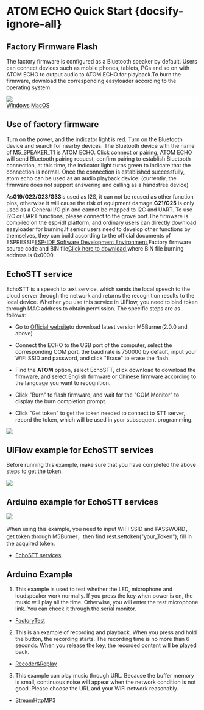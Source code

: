 # ATOM ECHO Quick Start {docsify-ignore-all}

## Factory Firmware Flash

The factory firmware is configured as a Bluetooth speaker by default. Users can connect devices such as mobile phones, tablets, PCs and so on with ATOM ECHO to output audio to ATOM ECHO for playback.To burn the firmware, download the corresponding easyloader according to the operating system.

<div class="easyloader-box">
    <div style="background-color:white;">
        <div><img src="https://m5stack.oss-cn-shenzhen.aliyuncs.com/image/easyloader_intro.webp"></div>
        <div class="easyloader-btn">
            <a href="https://m5stack.oss-cn-shenzhen.aliyuncs.com/EasyLoader/Windows/ATOM_BASE/EasyLoader_ECHO_Bluetooth_Speaker.exe">Windows</a>
            <a href="https://m5stack.oss-cn-shenzhen.aliyuncs.com/EasyLoader/MacOS/ATOM_BASE/EasyLoader_ECHO_Bluetooth_Speaker.dmg">MacOS</a>
            <!-- <a>Linux</a>
            <a>MacOS</a> -->
        </div>
    </div>
</div>

## Use of factory firmware

Turn on the power, and the indicator light is red. Turn on the Bluetooth device and search for nearby devices. The Bluetooth device with the name of M5_SPEAKER_T1 is ATOM ECHO. Click connect or pairing, ATOM ECHO will send Bluetooth pairing request, confirm pairing to establish Bluetooth connection, at this time, the indicator light turns green to indicate that the connection is normal. Once the connection is established successfully, atom echo can be used as an audio playback device. (currently, the firmware does not support answering and calling as a handsfree device)

As**G19/G22/G23/G33**is used as I2S, it can not be reused as other function pins, otherwise it will cause the risk of equipment damage.**G21/G25** is only used as a General I/O pin and cannot be mapped to I2C and UART. To use I2C or UART functions, please connect to the grove port.The firmware is compiled on the esp-idf platform, and ordinary users can directly download easyloader for burning.If senior users need to develop other functions by themselves, they can build according to the official documents of ESPRESSIF[ESP-IDF Software Development Environment](https://docs.espressif.com/projects/esp-idf/en/latest/esp32/get-started/index.html),Factory firmware source code and BIN file[Click here to download](https://github.com/m5stack/M5-ProductExampleCodes/tree/master/Core/Atom/AtomEcho/Factory_BT_SPEAKER_Firmware),where BIN file burning address is 0x0000.

## EchoSTT service

EchoSTT is a speech to text service, which sends the local speech to the cloud server through the network and returns the recognition results to the local device. Whether you use this service in UIFlow, you need to bind token through MAC address to obtain permission. The specific steps are as follows:

- Go to [Official website](https://m5stack.com/pages/download)to download latest version M5Burner(2.0.0 and above)

- Connect the ECHO to the USB port of the computer, select the corresponding COM port, the baud rate is 750000 by default, input your WiFi SSID and password, and click "Erase" to erase the flash.

- Find the **ATOM** option, select EchoSTT, click download to download the firmware, and select English firmware or Chinese firmware according to the language you want to recognition.

- Click "Burn" to flash firmware, and wait for the "COM Monitor" to display the burn completion prompt.

- Click "Get token" to get the token needed to connect to STT server, record the token, which will be used in your subsequent programming.

<img src="assets/img/product_pics/atom_base/echo/EchoSTT_burner.webp">

## UIFlow example for EchoSTT services

Before running this example, make sure that you have completed the above steps to get the token.

<img src="assets/img/product_pics/atom_base/echo/EchoSTT.webp">

## Arduino example for EchoSTT services

<img src="assets/img/product_pics/atom_base/echo/EchoSTT_token.webp">

When using this example, you need to input WIFI SSID and PASSWORD，get token through M5Burner，then find rest.settoken("your_Token"); fill in the acquired token.

- [EchoSTT services](https://github.com/m5stack/M5-ProductExampleCodes/tree/master/Core/Atom/AtomEcho/Arduino/EchoSTT)

## Arduino Example

1. This example is used to test whether the LED, microphone and loudspeaker work normally. If you press the key when power is on, the music will play all the time. Otherwise, you will enter the test microphone link. You can check it through the serial monitor.

- [FactoryTest](https://github.com/m5stack/M5-ProductExampleCodes/tree/master/Core/Atom/AtomEcho/Arduino/Factory_Test)

2. This is an example of recording and playback. When you press and hold the button, the recording starts. The recording time is no more than 6 seconds. When you release the key, the recorded content will be played back.

- [Recoder&Replay](https://github.com/m5stack/M5-ProductExampleCodes/tree/master/Core/Atom/AtomEcho/Arduino/Repeater)

3. This example can play music through URL. Because the buffer memory is small, continuous noise will appear when the network condition is not good. Please choose the URL and your WiFi network reasonably.

- [StreamHttpMP3](https://github.com/m5stack/M5-ProductExampleCodes/tree/master/Core/Atom/AtomEcho/Arduino/StreamHttpClient_ECHO)